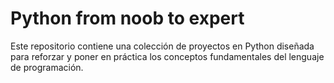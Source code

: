 # Python from noob to expert
Este repositorio contiene  una colección de proyectos en Python diseñada para reforzar y poner en práctica los conceptos fundamentales del lenguaje de programación.
